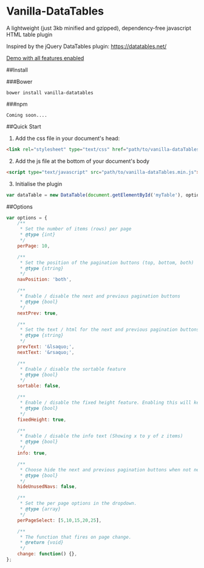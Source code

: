 # Vanilla-DataTables
A lightweight (just 3kb minified and gzipped), dependency-free javascript HTML table plugin

Inspired by the jQuery DataTables plugin: https://datatables.net/

[Demo with all features enabled](http://codepen.io/Mobius1/full/VadmKb/)

##Install

###Bower
```
bower install vanilla-datatables
```
###npm

```
Coming soon....
```

##Quick Start

1. Add the css file in your document's head:

```html
<link rel="stylesheet" type="text/css" href="path/to/vanilla-dataTables.min.css">
```

2. Add the js file at the bottom of your document's body

```html
<script type="text/javascript" src="path/to/vanilla-dataTables.min.js">
```

3. Initialise the plugin

```javascript
var dataTable = new DataTable(document.getElementById('myTable'), options);
```

##Options

```javascript
var options = {
	/**
	 * Set the number of items (rows) per page
	 * @type {int}
	 */
	perPage: 10,

	/**
	 * Set the position of the pagination buttons (top, bottom, both)
	 * @type {string}
	 */
	navPosition: 'both',

	/**
	 * Enable / disable the next and previous pagination buttons
	 * @type {bool}
	 */
	nextPrev: true,

	/**
	 * Set the text / html for the next and previous pagination buttons
	 * @type {string}
	 */
	prevText: '&lsaquo;',
	nextText: '&rsaquo;',

	/**
	 * Enable / disable the sortable feature
	 * @type {bool}
	 */
	sortable: false,

	/**
	 * Enable / disable the fixed height feature. Enabling this will keep the bottom container fixed in place
	 * @type {bool}
	 */
	fixedHeight: true,

	/**
	 * Enable / disable the info text (Showing x to y of z items)
	 * @type {bool}
	 */
	info: true,

	/**
	 * Choose hide the next and previous pagination buttons when not needed. Leaving this disabled will just disable the buttons.
	 * @type {bool}
	 */
	hideUnusedNavs: false,

	/**
	 * Set the per page options in the dropdown.
	 * @type {array}
	 */
	perPageSelect: [5,10,15,20,25],

	/**
	 * The function that fires on page change.
	 * @return {void}
	 */
	change: function() {},
};
```
